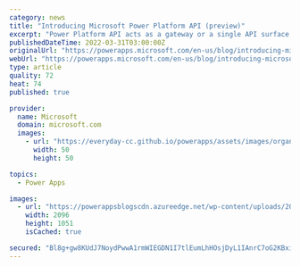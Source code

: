 ```yaml
---
category: news
title: "Introducing Microsoft Power Platform API (preview)"
excerpt: "Power Platform API acts as a gateway or a single API surface that harmonizes the internal APIs from feature areas of the platform.  This results in a single endpoint (ex. api.powerplatform.com) for customers to use along with a unified set of Permissions and claims that can be requested from Azure Active"
publishedDateTime: 2022-03-31T03:00:00Z
originalUrl: "https://powerapps.microsoft.com/en-us/blog/introducing-microsoft-power-platform-api-preview/"
webUrl: "https://powerapps.microsoft.com/en-us/blog/introducing-microsoft-power-platform-api-preview/"
type: article
quality: 72
heat: 74
published: true

provider:
  name: Microsoft
  domain: microsoft.com
  images:
    - url: "https://everyday-cc.github.io/powerapps/assets/images/organizations/microsoft.com-50x50.jpg"
      width: 50
      height: 50

topics:
  - Power Apps

images:
  - url: "https://powerappsblogscdn.azureedge.net/wp-content/uploads/2022/03/ppapi-blog-1.png"
    width: 2096
    height: 1051
    isCached: true

secured: "Bl8g+gw8KUdJ7NoydPwwA1rmWIEGDN1I7tlEumLhHOsjDyL1IAnrC7oG2KBxi4+I/AjazBPUzsuLYeCpxJgjU+9sA7wYos7Mq0LeUGAH/pAONGYn2bDNwwTtzNQ+wqhysntvU4EqFRJC9XlL6axC68Si8Vz7f86iZ7+epCexrzbLU4d5I1iSdUGfFk0pzhk6laJmNBMJF2xb/J+SHWumSjFNKfUtEuKuG5ty9E04VXy6yDw3PHSlbtv1C5dmo6I0whPz10s4tQBr//oTEyyheHB6aqMcOeb5PqazV58PKVcsrQEHKWGH+0WC0sT6q+dY3buT4k2A3nU8gFf38TPMGb94i+9L7XWR732ZA9yvX2s=;+vjfBqhPpL3RmjS41RP5rA=="
---
```


